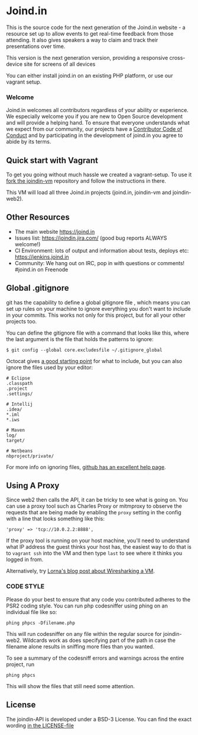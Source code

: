 # Joind.in

This is the source code for the next generation of the Joind.in website - a resource set up to allow
events to get real-time feedback from those attending. It also gives speakers a 
way to claim and track their presentations over time.

This version is the next generation version, providing a responsive cross-device site for screens of all devices

You can either install joind.in on an existing PHP platform, or use our vagrant setup.

### Welcome

Joind.in welcomes all contributors regardless of your ability or experience. We especially welcome
you if you are new to Open Source development and will provide a helping hand. To ensure that
everyone understands what we expect from our community, our projects have a [Contributor Code of
Conduct](CODE_OF_CONDUCT.md) and by participating in the development of joind.in you agree to abide
by its terms.

## Quick start with Vagrant

To get you going without much hassle we created a vagrant-setup. To use it [fork the joindin-vm](https://github.com/joindin/joindin-vm) repository and follow the instructions in there.

This VM will load all three Joind.in projects (joind.in, joindin-vm and joindin-web2). 

## Other Resources

* The main website https://joind.in
* Issues list: https://joindin.jira.com/ (good bug reports ALWAYS welcome!)
* CI Environment: lots of output and information about tests, deploys etc: https://jenkins.joind.in
* Community: We hang out on IRC, pop in with questions or comments! #joind.in on Freenode

## Global .gitignore

git has the capability to define a global gitignore file , which means you can 
set up rules on your machine to ignore everything you don't want to include in 
your commits. This works not only for this project, but for all your other
projects too.

You can define the gitignore file with a command that looks like this, where the 
last argument is the file that holds the patterns to ignore: 

    $ git config --global core.excludesfile ~/.gitignore_global

Octocat gives [a good starting point](https://gist.github.com/octocat/9257657) for what to include, but you can also ignore the files used by your editor:

    # Eclipse
    .classpath
    .project
    .settings/
    
    # Intellij
    .idea/
    *.iml
    *.iws
        
    # Maven
    log/
    target/

    # Netbeans
    nbproject/private/

For more info on ignoring files, [github has an excellent help page](https://help.github.com/articles/ignoring-files/).

## Using A Proxy

Since web2 then calls the API, it can be tricky to see what is going on.  You can use a proxy tool such as Charles Proxy or mitmproxy to observe the requests that are being made by enabling the `proxy` setting in the config with a line that looks something like this:

    'proxy' => 'tcp://10.0.2.2:8888',

If the proxy tool is running on your host machine, you'll need to understand what IP address the guest thinks your host has, the easiest way to do that is to `vagrant ssh` into the VM and then type `last` to see where it thinks you logged in from.

Alternatively, try [Lorna's blog post about Wiresharking a VM](https://www.lornajane.net/posts/2014/wireshark-capture-on-remote-server).

### CODE STYLE

Please do your best to ensure that any code you contributed adheres to the PSR2 coding style. You can run php codesniffer using phing on an individual file like so:

```
phing phpcs -Dfilename.php
```

This will run codesniffer on any file within the regular source for joindin-web2. Wildcards work as does specifying part of the path in case the filename alone results in sniffing more files than you wanted.

To see a summary of the codesniff errors and warnings across the entire project, run

```
phing phpcs
```

This will show the files that still need some attention.

## License

The joindin-API is developed under a BSD-3 License. You can find the exact wording [in the LICENSE-file](LICENSE)
     
